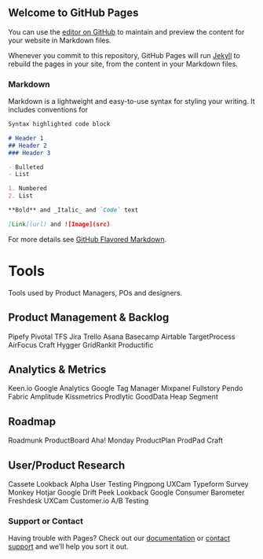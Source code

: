 ## Welcome to GitHub Pages

You can use the [editor on GitHub](https://github.com/andreluizfsantos/ProductManagement/edit/master/index.md) to maintain and preview the content for your website in Markdown files.

Whenever you commit to this repository, GitHub Pages will run [Jekyll](https://jekyllrb.com/) to rebuild the pages in your site, from the content in your Markdown files.

### Markdown

Markdown is a lightweight and easy-to-use syntax for styling your writing. It includes conventions for

```markdown
Syntax highlighted code block

# Header 1
## Header 2
### Header 3

- Bulleted
- List

1. Numbered
2. List

**Bold** and _Italic_ and `Code` text

[Link](url) and ![Image](src)
```

For more details see [GitHub Flavored Markdown](https://guides.github.com/features/mastering-markdown/).

# Tools

Tools used by Product Managers, POs and designers.

## Product Management & Backlog

Pipefy
Pivotal
TFS
Jira
Trello
Asana
Basecamp
Airtable
TargetProcess
AirFocus
Craft
Hygger
GridRankit
Productific

## Analytics & Metrics

Keen.io
Google Analytics
Google Tag Manager
Mixpanel
Fullstory
Pendo
Fabric
Amplitude
Kissmetrics
Prodlytic
GoodData
Heap
Segment

## Roadmap

Roadmunk
ProductBoard
Aha!
Monday
ProductPlan
ProdPad
Craft


## User/Product Research

Cassete
Lookback
Alpha
User Testing
Pingpong
UXCam
Typeform
Survey Monkey
Hotjar
Google
Drift
Peek
Lookback
Google Consumer Barometer
Freshdesk
UXCam
Customer.io
A/B Testing



### Support or Contact

Having trouble with Pages? Check out our [documentation](https://help.github.com/categories/github-pages-basics/) or [contact support](https://github.com/contact) and we’ll help you sort it out.
